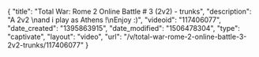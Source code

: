 {
    "title": "Total  War: Rome 2 Online Battle # 3 (2v2) - trunks",
    "description": "A 2v2 \nand i play as Athens !\nEnjoy :)",
    "videoid": "117406077",
    "date_created": "1395863915",
    "date_modified": "1506478304",
    "type": "captivate",
    "layout": "video",
    "url": "\/v\/total-war-rome-2-online-battle-3-2v2-trunks\/117406077"
}
